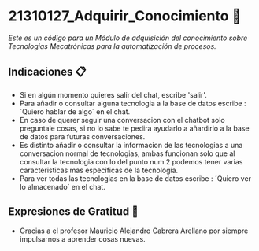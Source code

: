 # 21310127_Adquirir_Conocimiento 🚀

_Este es un código para un Módulo de adquisición del conocimiento sobre Tecnologias Mecatrónicas para la automatización de procesos._

## Indicaciones 📋
* Si en algún momento quieres salir del chat, escribe 'salir'.
* Para añadir o consultar alguna tecnologia a la base de datos escribe : ´Quiero hablar de algo´ en el chat.
* En caso de querer seguir una conversacion con el chatbot solo preguntale cosas, si no lo sabe te pedira ayudarlo a añardirlo a la base de datos para futuras conversaciones.
* Es distinto añadir o consultar la informacion de las tecnologias a una conversacion normal de tecnologias, ambas funcionan solo que al consultar la tecnologia con lo del punto num 2 podemos tener varias caracteristicas mas especificas de la tecnología.
* Para ver todas las tecnologias en la base de datos escribe : ´Quiero ver lo almacenado´ en el chat.

## Expresiones de Gratitud 🎁
* Gracias a el profesor Mauricio Alejandro Cabrera Arellano por siempre impulsarnos a aprender cosas nuevas.
